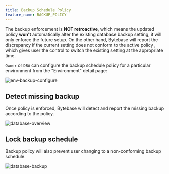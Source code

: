 ```yaml
---
title: Backup Schedule Policy
feature_name: BACKUP_POLICY
---
```


<HintBlock type="info">

The backup enforcement is **NOT retroactive**, which means the updated policy **won't** automatically alter the existing database backup setting, it will only enforce the future setup. On the other hand, Bytebase will report the discrepancy if the current setting does not conform to the active policy , which gives user the control to switch the existing setting at the appropriate time.

</HintBlock>

`Owner` or `DBA` can configure the backup schedule policy for a particular environment from the "Environment" detail page:

![env-backup-configure](/content/docs/disaster-recovery/backup/env-backup-configure.webp)

## Detect missing backup

Once policy is enforced, Bytebase will detect and report the missing backup according to the policy.

![database-overview](/content/docs/database-overview.png)

## Lock backup schedule

Backup policy will also prevent user changing to a non-conforming backup schedule.

![database-backup](/content/docs/disaster-recovery/backup/database-backup.webp)
